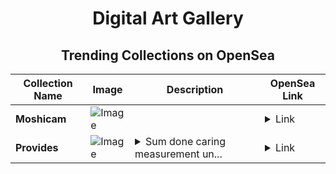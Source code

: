 <div align="center">

# Digital Art Gallery

## Trending Collections on OpenSea

| Collection Name                       | Image                                                                                     | Description                       | OpenSea Link                                                                                          |
|---------------------------------------|-------------------------------------------------------------------------------------------|-----------------------------------|--------------------------------------------------------------------------------------------------------|
| **Moshicam** | ![Image](https://i.seadn.io/s/raw/files/eabfb4099856ff462ffbbe894e3ba7de.png?w=500&auto=format?w=200&auto=format) |  | <details><summary>Link</summary>[Moshicam](https://opensea.io/collection/moshicam-3650)</details> |
| **Provides** | ![Image](https://i.seadn.io/s/raw/files/95588a90800b8df44b332db205f00dd4.jpg?w=500&auto=format?w=200&auto=format) | <details><summary>Sum done caring measurement un...</summary>Sum done caring measurement unions educational fix</details> | <details><summary>Link</summary>[Provides](https://opensea.io/collection/provides-8)</details> |

</div>